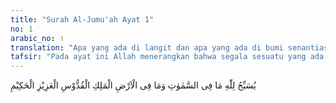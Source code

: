 ```yaml
---
title: "Surah Al-Jumu'ah Ayat 1"
no: 1
arabic_no: ١
translation: "Apa yang ada di langit dan apa yang ada di bumi senantiasa bertasbih kepada Allah. Maharaja, Yang Mahasuci, Yang Mahaperkasa, Mahabijaksana."
tafsir: "Pada ayat ini Allah menerangkan bahwa segala sesuatu yang ada di langit dan di bumi baik yang bernyawa maupun tidak, benda keras ataupun cair, pepohonan, dan sebagainya, bertasbih kepada Allah, menyucikan-Nya dari hal-hal yang tidak wajar, seperti sifat-sifat kekurangan dan sebagainya. Setiap kita melihat dan memandang kepada apa yang ada di bumi dan di langit, semuanya itu menunjukkan kepada kita atas keesaan penciptanya yaitu Allah dan kebesaran kekuasaan-Nya. Ini sejalan dengan firman Allah:\n\nDan tidak ada sesuatu pun melainkan bertasbih dengan memuji-Nya. (al-Isra'/17: 44)\n\nAyat pertama ini ditutup dengan satu ketegasan bahwa Allah itu merajai segala apa yang ada di bumi dan di langit, bertasbih kepada-Nya dengan kehendak-Nya berdasarkan kekuasaan dan kebijaksanaan-Nya, suci dari segala yang tidak layak dan tidak sesuai dengan ketinggian dan kesempurnaan-Nya. Tuhan Yang Mahaperkasa, menundukkan segala makhluk-Nya dengan kekuasaan-Nya. Mahabijaksana dalam mengatur hal ihwal mereka. Dialah yang lebih mengetahui kemaslahatan mereka, yang akan membawa mereka kepada kebahagiaan di dunia dan di akhirat."
---
```

يُسَبِّحُ لِلّٰهِ مَا فِى السَّمٰوٰتِ وَمَا فِى الْاَرْضِ الْمَلِكِ الْقُدُّوْسِ الْعَزِيْزِ الْحَكِيْمِ 